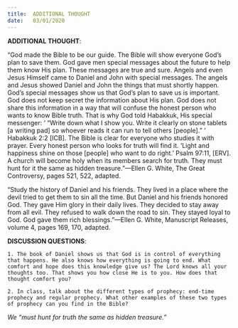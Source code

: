 ```yaml
---
title:  ADDITIONAL THOUGHT
date:   03/01/2020
---
```


**ADDITIONAL THOUGHT**: 

“God made the Bible to be our guide. The Bible will show everyone God’s plan to save them. God gave men special messages about the future to help them know His plan. These messages are true and sure. Angels and even Jesus Himself came to Daniel and John with special messages. The angels and Jesus showed Daniel and John the things that must shortly happen. God’s special messages show us that God’s plan to save us is important. God does not keep secret the information about His plan. God does not share this information in a way that will confuse the honest person who wants to know Bible truth. That is why God told Habakkuk, His special messenger: ‘ “Write down what I show you. Write it clearly on stone tablets [a writing pad] so whoever reads it can run to tell others [people].” ’ Habakkuk 2:2 [ICB]. The Bible is clear for everyone who studies it with prayer. Every honest person who looks for truth will find it. ‘Light and happiness shine on those [people] who want to do right.’ Psalm 97:11, [ERV]. A church will become holy when its members search for truth. They must hunt for it the same as hidden treasure.”—Ellen G. White, The Great Controversy, pages 521, 522, adapted. 

“Study the history of Daniel and his friends. They lived in a place where the devil tried to get them to sin all the time. But Daniel and his friends honored God. They gave Him glory in their daily lives. They decided to stay away from all evil. They refused to walk down the road to sin. They stayed loyal to God. God gave them rich blessings.”—Ellen G. White, Manuscript Releases, volume 4, pages 169, 170, adapted. 

**DISCUSSION QUESTIONS**:

`1. The book of Daniel shows us that God is in control of everything that happens. He also knows how everything is going to end. What comfort and hope does this knowledge give us? The Lord knows all your thoughts too. That shows you how close He is to you. How does that thought comfort you?`

`2.	In class, talk about the different types of prophecy: end-time prophecy and regular prophecy. What other examples of these two types of prophecy can you find in the Bible?`

*We “must hunt for truth the same as hidden treasure.”*